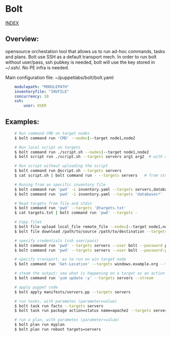 # Bolt

[INDEX](../../README.md)

## Overview:
opensource orchestation tool that allows us to run ad-hoc commands, tasks and plans. Bolt use SSH as a default transport mech. In order to run bolt without user/pass, ssh pubkey is needed, bolt will use the key stored in ~/.ssh/. No PE infra is needed.

Main configuration file: ~/puppetlabs/bolt/bolt.yaml

```yaml
    modulepath: "MODULEPATH"
    inventoryfile: "INVFILE"
    concurrency: 10
    ssh:
        user: USER
```
## Examples:

```bash
    # Run command CMD on target nodes
    $ bolt command run 'CMD' --nodes|--target node1,node2

    # Run local script on targets
    $ bolt command run ./script.sh --nodes|--target node1,node2
    $ bolt script run ./script.sh --targets servers arg1 arg2  # with arguments

    # Run script without uploading the script
    $ bolt command run @script.sh --targets servers
    $ cat script.sh | bolt command run - --targets servers   # from stdin

    # Runing from an specific inventory file
    $ bolt command run 'pwd' -i inventory.yaml --targets servers,databases
    $ bolt command run 'pwd' -i inventory.yaml --targets 'databases*'

    # Read targets from file and stdin
    $ bolt command run 'pwd' --targets '@targets.txt'
    $ cat targets.txt | bolt command run 'pwd' --targets -

    # Copy files
    $ bolt file upload local_file remote_file --nodes|--target node1,node2
    $ bolt file download /path/to/source /path/to/destination --targets servers

    # specify credentials (ssh user/pass)
    $ bolt command run 'pwd' --targets servers --user bolt --password puppet
    $ bolt command run 'pwd' --targets servers --user bolt --password-prompt # prompt for pass

    # specify transport, ex to run on win target node
    $ bolt command run 'Get-Location' --targets windows.example.org --transport winrm

    # steam the output: see what is happening on a target as an action runs
    $ bolt command run 'yum update -y' --targets servers --stream

    # apply puppet code
    $ bolt apply manifests/servers.pp --targets servers

    # run tasks, with parametes (parameter=value)
    $ bolt task run facts --targets servers
    $ bolt task run package action=status name=apache2 --targets servers

    # run a plan, with parametes (parameter=value)
    $ bolt plan run myplan
    $ bolt plan run reboot targets=servers

```